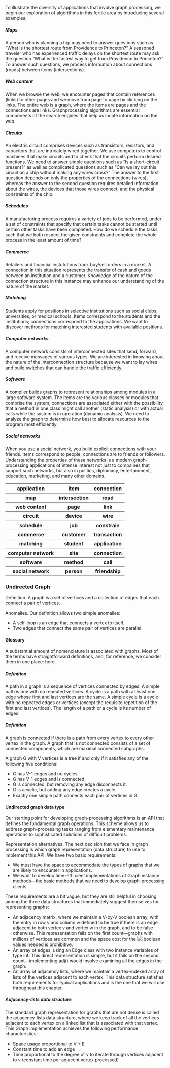 To illustrate the diversity of applications that involve graph processing, we begin our exploration of algorithms in this fertile area by introducing several examples.

##### Maps

A person who is planning a trip may need to answer questions such as “What is the shortest route from Providence to Princeton?” A seasoned traveler who has experienced traffic delays on the shortest route may ask the question “What is the fastest way to get from Providence to Princeton?” To answer such questions, we process information about connections (roads) between items (intersections).

##### Web content

When we browse the web, we encounter pages that contain references (links) to other pages and we move from page to page by clicking on the links. The entire web is a graph, where the items are pages and the connections are links. Graphprocessing algorithms are essential components of the search engines that help us locate information on the web.

##### Circuits

An electric circuit comprises devices such as transistors, resistors, and capacitors that are intricately wired together. We use computers to control machines that make circuits and to check that the circuits perform desired functions. We need to answer simple questions such as “Is a short-circuit present?” as well as complicated questions such as “Can we lay out this circuit on a chip without making any wires cross?” The answer to the first question depends on only the properties of the connections (wires), whereas the answer to the second question requires detailed information about the wires, the devices that those wires connect, and the physical constraints of the chip.

##### Schedules

A manufacturing process requires a variety of jobs to be performed, under a set of constraints that specify that certain tasks cannot be started until certain other tasks have been completed. How do we schedule the tasks such that we both respect the given constraints and complete the whole process in the least amount of time?

##### Commerce

Retailers and financial instututions track buy/sell orders in a market. A connection in this situation represents the transfer of cash and goods between an institution and a customer. Knowledge of the nature of the connection structure in this instance may enhance our understanding of the nature of the market.

##### Matching

Students apply for positions in selective institutions such as social clubs, universities, or medical schools. Items correspond to the students and the institutions; connections correspond to the applications. We want to discover methods for matching interested students with available positions.

##### Computer networks

A computer network consists of interconnected sites that send, forward, and receive messages of various types. We are interested in knowing about the nature of the interconnection structure because we want to lay wires and build switches that can handle the traffic efficiently.

##### Software

A compiler builds graphs to represent relationships among modules in a large software system. The items are the various classes or modules that comprise the system; connections are associated either with the possibility that a method in one class might call another (static analysis) or with actual calls while the system is in operation (dynamic analysis). We need to analyze the graph to determine how best to allocate resources to the program most efficiently. 

##### Social networks

When you use a social network, you build explicit connections with your friends. Items correspond to people; connections are to friends or followers. Understanding the properties of these networks is a modern graph-processing applications of intense interest not just to compaines that support such networks, but also in politics, diplomacy, entertainment, education, marketing, and many other domains.

<table>
    <tr>
        <th>application</th>
        <th>item</th>
        <th>connection</th>
    </tr>
    <tr>
        <th>map</th>
        <th>intersection</th>
        <th>road</th>
    </tr>
    <tr>
        <th>web content</th>
        <th>page</th>
        <th>link</th>
    </tr>
    <tr>
        <th>circuit</th>
        <th>device</th>
        <th>wire</th>
    </tr>
    <tr>
        <th>schedule</th>
        <th>job</th>
        <th>constrain</th>
    </tr>
    <tr>
        <th>commerce</th>
        <th>customer</th>
        <th>transaction</th>
    </tr>
    <tr>
        <th>matching</th>
        <th>student</th>
        <th>application</th>
    </tr>
    <tr>
        <th>computer network</th>
        <th>site</th>
        <th>connection</th>
    </tr>
    <tr>
        <th>software</th>
        <th>method</th>
        <th>call</th>
    </tr>
    <tr>
        <th>social network</th>
        <th>person</th>
        <th>friendship</th>
    </tr>
</table>

### Undirected Graph

Definition. A graph is a set of vertices and a collection of edges that each connect a pair of vertices.

Anomalies. Our definition allows two simple anomalies:

* A self-loop is an edge that connects a vertex to itself.
* Two edges that connect the same pair of vertices are parallel.

#### Glossary

A substantial amount of nomenclature is associated with graphs. Most of the terms have straightforward definitions, and, for reference, we consider them in one place: here.

##### Definition

A path in a graph is a sequence of vertices connected by edges. A simple path is one with no repeated vertices. A cycle is a path with at least one edge whose first and last vertices are the same. A simple cycle is a cycle with no repeated edges or vertices (except the requisite repetition of the first and last vertices). The length of a path or a cycle is its number of edges.

##### Definition

A graph is connected if there is a path from every vertex to every other vertex in the graph. A graph that is not connected consists of a set of connected components, which are maximal connected subgraphs.

A graph G with V vertices is a tree if and only if it satisfies any of the following five conditions:

* G has V-1 edges and no cycles.
* G has V-1 edges and is connected.
* G is connected, but removing any edge disconnects it.
* G is acyclic, but adding any edge creates a cycle.
* Exactly one simple path connects each pair of vertices in G.

#### Undirected graph data type

Our starting point for developing graph-processing algorithms is an API that defines the fundamental graph operations. This scheme allows us to address graph-processing tasks ranging from elementary maintenance operations to sophisticated solutions of difficult problems.

Representation alternatives. The next decision that we face in graph processing is which graph representation (data structure) to use to implement this API. We have two basic requirements:

* We must have the space to accommodate the types of graphs that we are likely to encounter in applications.
* We want to develop time-effi cient implementations of Graph instance methods—the basic methods that we need to develop graph-processing clients.

These requirements are a bit vague, but they are still helpful in choosing among the three data structures that immediately suggest themselves for representing graphs:

* An adjacency matrix, where we maintain a V-by-V boolean array, with the entry in row v and column w defined
to be true if there is an edge adjacent to both vertex v and vertex w in the graph, and to be false otherwise. This representation fails on the first count—graphs with millions of vertices are common and the space cost for the ![](http://latex.codecogs.com/gif.latex?V^2) boolean values needed is prohibitive.
* An array of edges, using an Edge class with two instance variables of type int. This direct representation is simple, but it fails on the second count—implementing adj() would involve examining all the edges in the graph.
* An array of adjacency lists, where we maintain a vertex-indexed array of lists of the vertices adjacent to each vertex. This data structure satisfies both requirements for typical applications and is the one that we will use throughout this chapter.

##### Adjacency-lists data structure

The standard graph representation for graphs that are not dense is called the adjacency-lists data structure, where we keep track of all the vertices adjacent to each vertex on a linked list that is associated with that vertex. This Graph implementation achieves the following performance characteristics:

* Space usage proportional to V + E
* Constant time to add an edge
* Time proportional to the degree of v to iterate through vertices adjacent to v (constant time per adjacent vertex processed)